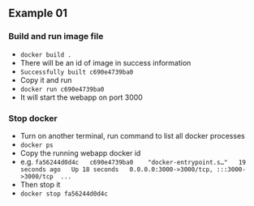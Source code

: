 ## Example 01

### Build and run image file
- `docker build .`
- There will be an id of image in success information
- `Successfully built c690e4739ba0`
- Copy it and run
- `docker run c690e4739ba0`
- It will start the webapp on port 3000

### Stop docker
- Turn on another terminal, run command to list all docker processes
- `docker ps`
- Copy the running webapp docker id
- e.g. `fa56244d0d4c   c690e4739ba0    "docker-entrypoint.s…"   19 seconds ago   Up 18 seconds   0.0.0.0:3000->3000/tcp, :::3000->3000/tcp  ...`
- Then stop it
- `docker stop fa56244d0d4c`